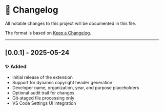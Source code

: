 # 📒 Changelog

All notable changes to this project will be documented in this file.

The format is based on [Keep a Changelog](https://keepachangelog.com/en/1.0.0/).

---

## [0.0.1] - 2025-05-24

### ✨ Added

- Initial release of the extension
- Support for dynamic copyright header generation
- Developer name, organization, year, and purpose placeholders
- Optional audit trail for changes
- Git-staged file processing only
- VS Code Settings UI integration
